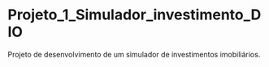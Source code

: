 # Projeto_1_Simulador_investimento_DIO
Projeto de desenvolvimento de um simulador de investimentos imobiliários.
